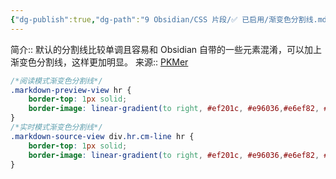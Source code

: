 ```yaml
---
{"dg-publish":true,"dg-path":"9 Obsidian/CSS 片段/✅ 已启用/渐变色分割线.md","permalink":"/9 Obsidian/CSS 片段/✅ 已启用/渐变色分割线/","created":"2025-06-09","updated":"2025-07-31"}
---
```



简介:: 默认的分割线比较单调且容易和 Obsidian 自带的一些元素混淆，可以加上渐变色分割线，这样更加明显。
来源:: [PKMer](https://pkmer.cn/Pkmer-Docs/10-obsidian/obsidian%E5%A4%96%E8%A7%82/css-%E7%89%87%E6%AE%B5/obsidian%E6%A0%B7%E5%BC%8F-%E5%88%86%E5%89%B2%E7%BA%BF%E6%A0%B7%E5%BC%8F%E7%BE%8E%E5%8C%96/)

```css
/*阅读模式渐变色分割线*/
.markdown-preview-view hr {
	border-top: 1px solid;
	border-image: linear-gradient(to right, #ef201c, #e96036,#e6ef82, #e09a29, #41e249, #26c6da, #4e5ff2, #7e57c2, #de5fb8) 7;
}
/*实时模式渐变色分割线*/
.markdown-source-view div.hr.cm-line hr {
	border-top: 1px solid;
	border-image: linear-gradient(to right, #ef201c, #e96036,#e6ef82, #e09a29, #41e249, #26c6da, #4e5ff2, #7e57c2, #de5fb8) 7;
}
```